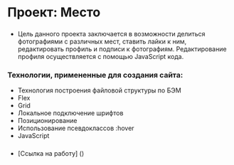 # Проект: Место
### 
* Цель данного проекта заключается в возможности делиться фотографиями с различных мест, ставить лайки к ним, редактировать профиль и подписи к фотографиям. Редактирование профиля осуществляется с помощью JavaScript кода.
### Технологии, примененные для создания сайта:
* Технология построения файловой структуры по БЭМ
* Flex
* Grid
* Локальное подключение шрифтов
* Позиционирование
* Использование псевдоклассов :hover 
* JavaScript
###
* [Ссылка на работу] ()

